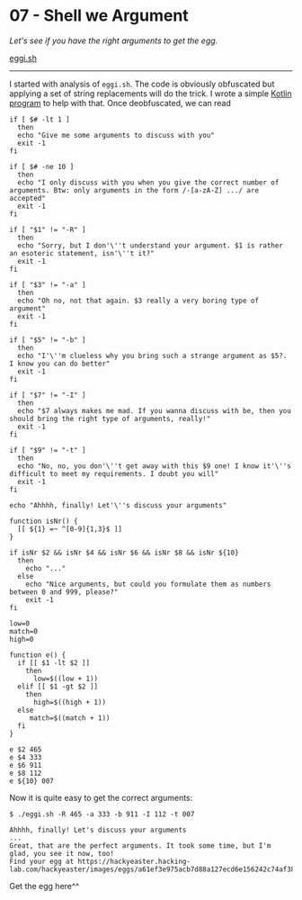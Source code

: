 # 07 - Shell we Argument

*Let's see if you have the right arguments to get the egg.*

[eggi.sh](eggi.sh)

---

I started with analysis of `eggi.sh`. The code is obviously obfuscated but applying a set of string replacements
will do the trick. I wrote a simple [Kotlin program](../../../src/main/kotlin/cz/vernjan/ctf/he19/ch07/Challenge07.kt) to help with that. Once deobfuscated, we can read

```$bash
if [ $# -lt 1 ]
  then
  echo "Give me some arguments to discuss with you"
  exit -1
fi

if [ $# -ne 10 ]
  then
  echo "I only discuss with you when you give the correct number of arguments. Btw: only arguments in the form /-[a-zA-Z] .../ are accepted"
  exit -1
fi

if [ "$1" != "-R" ]
  then
  echo "Sorry, but I don'\''t understand your argument. $1 is rather an esoteric statement, isn'\''t it?"
  exit -1
fi

if [ "$3" != "-a" ]
  then
  echo "Oh no, not that again. $3 really a very boring type of argument"
  exit -1
fi

if [ "$5" != "-b" ]
  then
  echo "I'\''m clueless why you bring such a strange argument as $5?. I know you can do better"
  exit -1
fi

if [ "$7" != "-I" ]
  then
  echo "$7 always makes me mad. If you wanna discuss with be, then you should bring the right type of arguments, really!"
  exit -1
fi

if [ "$9" != "-t" ]
  then
  echo "No, no, you don'\''t get away with this $9 one! I know it'\''s difficult to meet my requirements. I doubt you will"
  exit -1
fi

echo "Ahhhh, finally! Let'\''s discuss your arguments"

function isNr() {
  [[ ${1} =~ ^[0-9]{1,3}$ ]]
}

if isNr $2 && isNr $4 && isNr $6 && isNr $8 && isNr ${10} 
  then
    echo "..."
  else
    echo "Nice arguments, but could you formulate them as numbers between 0 and 999, please?"
    exit -1
fi

low=0
match=0
high=0

function e() {
  if [[ $1 -lt $2 ]]
    then
      low=$((low + 1))
  elif [[ $1 -gt $2 ]]
    then
      high=$((high + 1))
  else
     match=$((match + 1))
  fi
}

e $2 465
e $4 333
e $6 911
e $8 112
e ${10} 007
```

Now it is quite easy to get the correct arguments:
```
$ ./eggi.sh -R 465 -a 333 -b 911 -I 112 -t 007

Ahhhh, finally! Let's discuss your arguments
...
Great, that are the perfect arguments. It took some time, but I'm glad, you see it now, too!
Find your egg at https://hackyeaster.hacking-lab.com/hackyeaster/images/eggs/a61ef3e975acb7d88a127ecd6e156242c74af38c.png
```

Get the egg here^^